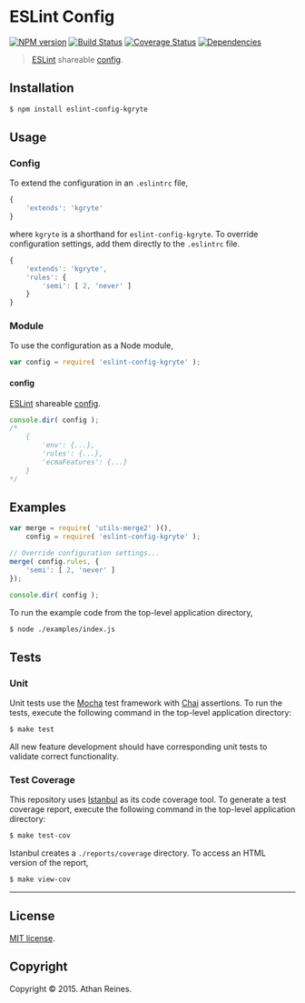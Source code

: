 ESLint Config
===
[![NPM version][npm-image]][npm-url] [![Build Status][travis-image]][travis-url] [![Coverage Status][codecov-image]][codecov-url] [![Dependencies][dependencies-image]][dependencies-url]

> [ESLint](http://eslint.org/) shareable [config](http://eslint.org/docs/developer-guide/shareable-configs).


## Installation

``` bash
$ npm install eslint-config-kgryte
```


## Usage

### Config

To extend the configuration in an `.eslintrc` file,

``` javascript
{
	'extends': 'kgryte'
}
```

where `kgryte` is a shorthand for `eslint-config-kgryte`. To override configuration settings, add them directly to the `.eslintrc` file.

``` javascript
{
	'extends': 'kgryte',
	'rules': {
		'semi': [ 2, 'never' ]
	}
}
```


### Module

To use the configuration as a Node module,

``` javascript
var config = require( 'eslint-config-kgryte' );
```

#### config

[ESLint](http://eslint.org/) shareable [config](http://eslint.org/docs/developer-guide/shareable-configs).

``` javascript
console.dir( config );
/*
	{
		'env': {...},
		'rules': {...},
		'ecmaFeatures': {...}
	}
*/
```


## Examples

``` javascript
var merge = require( 'utils-merge2' )(),
	config = require( 'eslint-config-kgryte' );

// Override configuration settings...
merge( config.rules, {
	'semi': [ 2, 'never' ]
});

console.dir( config );
```

To run the example code from the top-level application directory,

``` bash
$ node ./examples/index.js
```


## Tests

### Unit

Unit tests use the [Mocha](http://mochajs.org/) test framework with [Chai](http://chaijs.com) assertions. To run the tests, execute the following command in the top-level application directory:

``` bash
$ make test
```

All new feature development should have corresponding unit tests to validate correct functionality.


### Test Coverage

This repository uses [Istanbul](https://github.com/gotwarlost/istanbul) as its code coverage tool. To generate a test coverage report, execute the following command in the top-level application directory:

``` bash
$ make test-cov
```

Istanbul creates a `./reports/coverage` directory. To access an HTML version of the report,

``` bash
$ make view-cov
```


---
## License

[MIT license](http://opensource.org/licenses/MIT).


## Copyright

Copyright &copy; 2015. Athan Reines.


[npm-image]: http://img.shields.io/npm/v/eslint-config-kgryte.svg
[npm-url]: https://npmjs.org/package/eslint-config-kgryte

[travis-image]: http://img.shields.io/travis/kgryte/eslint-config-kgryte/master.svg
[travis-url]: https://travis-ci.org/kgryte/eslint-config-kgryte

[codecov-image]: https://img.shields.io/codecov/c/github/kgryte/eslint-config-kgryte/master.svg
[codecov-url]: https://codecov.io/github/kgryte/eslint-config-kgryte?branch=master

[dependencies-image]: http://img.shields.io/david/kgryte/eslint-config-kgryte.svg
[dependencies-url]: https://david-dm.org/kgryte/eslint-config-kgryte

[dev-dependencies-image]: http://img.shields.io/david/dev/kgryte/eslint-config-kgryte.svg
[dev-dependencies-url]: https://david-dm.org/dev/kgryte/eslint-config-kgryte

[github-issues-image]: http://img.shields.io/github/issues/kgryte/eslint-config-kgryte.svg
[github-issues-url]: https://github.com/kgryte/eslint-config-kgryte/issues
